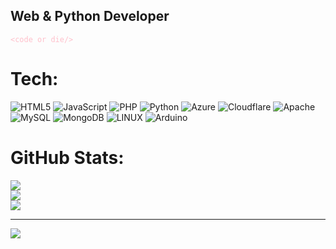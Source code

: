 


## Web & Python Developer
<font color="pink">`<code or die/>` </font>


# Tech:
![HTML5](https://img.shields.io/badge/html5-%23E34F26.svg?style=for-the-badge&logo=html5&logoColor=white) ![JavaScript](https://img.shields.io/badge/javascript-%23323330.svg?style=for-the-badge&logo=javascript&logoColor=%23F7DF1E) ![PHP](https://img.shields.io/badge/php-%23777BB4.svg?style=for-the-badge&logo=php&logoColor=white) ![Python](https://img.shields.io/badge/python-3670A0?style=for-the-badge&logo=python&logoColor=ffdd54) ![Azure](https://img.shields.io/badge/azure-%230072C6.svg?style=for-the-badge&logo=azure-devops&logoColor=white) ![Cloudflare](https://img.shields.io/badge/Cloudflare-F38020?style=for-the-badge&logo=Cloudflare&logoColor=white) ![Apache](https://img.shields.io/badge/apache-%23D42029.svg?style=for-the-badge&logo=apache&logoColor=white) ![MySQL](https://img.shields.io/badge/mysql-%2300f.svg?style=for-the-badge&logo=mysql&logoColor=white) ![MongoDB](https://img.shields.io/badge/MongoDB-%234ea94b.svg?style=for-the-badge&logo=mongodb&logoColor=white) ![LINUX](https://img.shields.io/badge/Linux-FCC624?style=for-the-badge&logo=linux&logoColor=black) ![Arduino](https://img.shields.io/badge/-Arduino-00979D?style=for-the-badge&logo=Arduino&logoColor=white)
# GitHub Stats:


![](https://github-readme-stats.vercel.app/api/top-langs/?username=eaglethedev&theme=dark&hide_border=false&include_all_commits=true&count_private=true&layout=compact)</br>
![](https://github-readme-stats.vercel.app/api?username=eaglethedev&theme=dark&hide_border=false&include_all_commits=true&count_private=true)</br>
![](https://github-readme-streak-stats.herokuapp.com/?user=eaglethedev&theme=dark&hide_border=false)</br>

---
[![](https://visitcount.itsvg.in/api?id=eaglethedev&icon=0&color=0)](https://visitcount.itsvg.in)

<!-- Proudly created with GPRM ( https://gprm.itsvg.in ) -->
